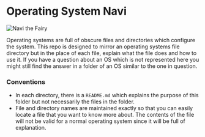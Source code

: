 # Operating System Navi

![Navi the Fairy]()

Operating systems are full of obscure files and directories which configure the system.
This repo is designed to mirror an operating systems file directory but in the place of each file, explain what the file does and how to use it.
If you have a question about an OS which is not represented here you might still find the answer in a folder of an OS similar to the one in question.

### Conventions
- In each directory, there is a `README.md` which explains the purpose of this folder but not necessarily the files in the folder.
- File and directory names are maintained exactly so that you can easily locate a file that you want to know more about. The contents of the file will not be valid for a normal operating system since it will be full of explanation.



